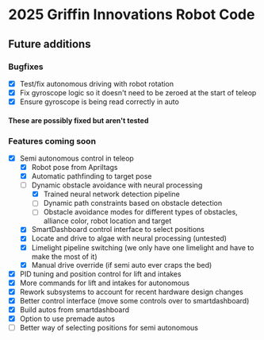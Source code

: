 # 2025 Griffin Innovations Robot Code
## Future additions

### Bugfixes
- [x] Test/fix autonomous driving with robot rotation
- [x] Fix gyroscope logic so it doesn't need to be zeroed at the start of teleop
- [x] Ensure gyroscope is being read correctly in auto
#### These are possibly fixed but aren't tested
### Features coming soon
- [x] Semi autonomous control in teleop
    - [x] Robot pose from Apriltags
    - [x] Automatic pathfinding to target pose
    - [ ] Dynamic obstacle avoidance with neural processing
        - [x] Trained neural network detection pipeline
        - [ ] Dynamic path constraints based on obstacle detection
        - [ ] Obstacle avoidance modes for different types of obstacles, alliance color, robot location and target
    - [x] SmartDashboard control interface to select positions
    - [x] Locate and drive to algae with neural processing (untested)
    - [x] Limelight pipeline switching (we only have one limelight and have to make the most of it)
    - [x] Manual drive override (if semi auto ever craps the bed)
- [x] PID tuning and position control for lift and intakes
- [x] More commands for lift and intakes for autonomous
- [x] Rework subsystems to account for recent hardware design changes
- [x] Better control interface (move some controls over to smartdashboard)
- [x] Build autos from smartdashboard
- [x] Option to use premade autos
- [ ] Better way of selecting positions for semi autonomous
